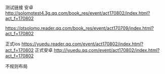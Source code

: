 测试链接
安卓
http://solomotest4.3g.qq.com/book_res/event/act170802/index.html?act_f=170802

https://ptsolomo.reader.qq.com/book_res/event/act170709/index.html?act_f=170802

正式ios
https://yuedu.reader.qq.com/event/act170802/index.html?act_f=170802
正式安卓
http://iyuedu.qq.com/event/act170802/index.html?act_f=170802

不规则布局